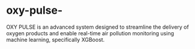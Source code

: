 # oxy-pulse-
OXY PULSE is an advanced system designed to streamline the delivery of oxygen products and enable real-time air pollution monitoring using machine learning, specifically XGBoost. 
